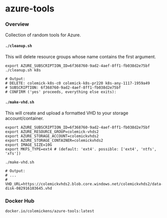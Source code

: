 # azure-tools

### Overview

Collection of random tools for Azure.

#### `./cleanup.sh`

This will delete resource groups whose name contains the first argument.

```shell
export AZURE_SUBSCRIPTION_ID=6f368760-9ad2-4aef-8ff1-fb038d2e75bf
./cleanup.sh k8s

# Output:
# DELETE: colemick-k8s-c0 colemick-k8s-pr220 k8s-any-1117-1959a49
# SUBSCRIPTION: 6f368760-9ad2-4aef-8ff1-fb038d2e75bf
# CONFIRM ('yes' proceeds, everything else exits):
````

#### `./make-vhd.sh`

This will create and upload a formatted VHD to your storage account/container.

```shell
export AZURE_SUBSCRIPTION_ID=6f368760-9ad2-4aef-8ff1-fb038d2e75bf
export AZURE_RESOURCE_GROUP=colemick-vhds2
export AZURE_STORAGE_ACCOUNT=colemickvhds2
export AZURE_STORAGE_CONTAINER=colemickvhds2
export IMAGE_SIZE=10G
export MKFS_TYPE=ext4 # (default: 'ext4'. possible: ['ext4', 'ntfs', 'xfs'])

./make-vhd.sh

# Output:
# ...
# VHD_URL=https://colemickvhds2.blob.core.windows.net/colemickvhds2/data-disk-082916103645.vhd
```

### Docker Hub

`docker.io/colemickens/azure-tools:latest`
